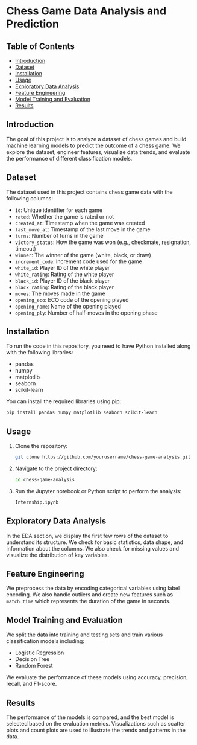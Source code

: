 # Chess Game Data Analysis and Prediction

## Table of Contents
- [Introduction](#introduction)
- [Dataset](#dataset)
- [Installation](#installation)
- [Usage](#usage)
- [Exploratory Data Analysis](#exploratory-data-analysis)
- [Feature Engineering](#feature-engineering)
- [Model Training and Evaluation](#model-training-and-evaluation)
- [Results](#results)


## Introduction
The goal of this project is to analyze a dataset of chess games and build machine learning models to predict the outcome of a chess game. We explore the dataset, engineer features, visualize data trends, and evaluate the performance of different classification models.

## Dataset
The dataset used in this project contains chess game data with the following columns:
- `id`: Unique identifier for each game
- `rated`: Whether the game is rated or not
- `created_at`: Timestamp when the game was created
- `last_move_at`: Timestamp of the last move in the game
- `turns`: Number of turns in the game
- `victory_status`: How the game was won (e.g., checkmate, resignation, timeout)
- `winner`: The winner of the game (white, black, or draw)
- `increment_code`: Increment code used for the game
- `white_id`: Player ID of the white player
- `white_rating`: Rating of the white player
- `black_id`: Player ID of the black player
- `black_rating`: Rating of the black player
- `moves`: The moves made in the game
- `opening_eco`: ECO code of the opening played
- `opening_name`: Name of the opening played
- `opening_ply`: Number of half-moves in the opening phase

## Installation
To run the code in this repository, you need to have Python installed along with the following libraries:
- pandas
- numpy
- matplotlib
- seaborn
- scikit-learn

You can install the required libraries using pip:
```bash
pip install pandas numpy matplotlib seaborn scikit-learn
```

## Usage
1. Clone the repository:
   ```bash
   git clone https://github.com/yourusername/chess-game-analysis.git
   ```
2. Navigate to the project directory:
   ```bash
   cd chess-game-analysis
   ```
3. Run the Jupyter notebook or Python script to perform the analysis:
   ```bash
   Internship.ipynb
   ```
   

## Exploratory Data Analysis
In the EDA section, we display the first few rows of the dataset to understand its structure. We check for basic statistics, data shape, and information about the columns. We also check for missing values and visualize the distribution of key variables.

## Feature Engineering
We preprocess the data by encoding categorical variables using label encoding. We also handle outliers and create new features such as `match_time` which represents the duration of the game in seconds.

## Model Training and Evaluation
We split the data into training and testing sets and train various classification models including:
- Logistic Regression
- Decision Tree
- Random Forest

We evaluate the performance of these models using accuracy, precision, recall, and F1-score.

## Results
The performance of the models is compared, and the best model is selected based on the evaluation metrics. Visualizations such as scatter plots and count plots are used to illustrate the trends and patterns in the data.

